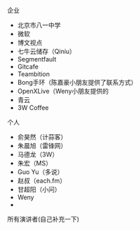 
企业

* 北京市八一中学 
* 微软
* 博文视点
* 七牛云储存（Qiniu）
* Segmentfault
* Gitcafe
* Teambition
* Bong手环（陈嘉豪小朋友提供了联系方式）
* OpenXLive（Weny小朋友提供的
* 青云
* 3W Coffee

个人

* 俞昊然（计蒜客）
* 朱晨旭（雷锋网）
* 马德龙（3W）
* 朱宏（MS）
* Guo Yu（多说）
* 赵叔（each.fm）
* 甘超阳（小问）
* Weny
* 

所有演讲者(自己补充一下)
